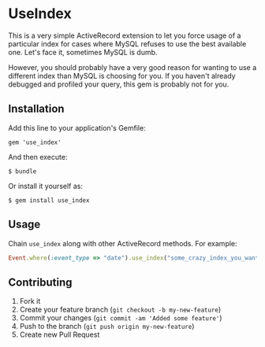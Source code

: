 # UseIndex

This is a very simple ActiveRecord extension to let you force usage of a particular index for cases where MySQL refuses to use the best available one.  Let's face it, sometimes MySQL is dumb.

However, you should probably have a very good reason for wanting to use a different index than MySQL is choosing for you.  If you haven't already debugged and profiled your query, this gem is probably not for you.

## Installation

Add this line to your application's Gemfile:

    gem 'use_index'

And then execute:

    $ bundle

Or install it yourself as:

    $ gem install use_index

## Usage

Chain `use_index` along with other ActiveRecord methods.  For example:

```ruby
Event.where(:event_type => "date").use_index("some_crazy_index_you_want_to_use")
```

## Contributing

1. Fork it
2. Create your feature branch (`git checkout -b my-new-feature`)
3. Commit your changes (`git commit -am 'Added some feature'`)
4. Push to the branch (`git push origin my-new-feature`)
5. Create new Pull Request
